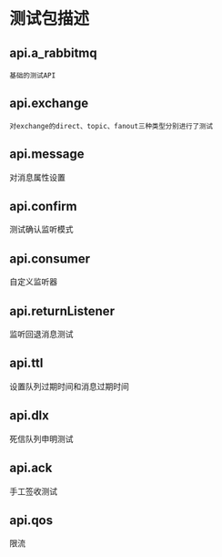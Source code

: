 # 测试包描述
## api.a_rabbitmq
    基础的测试API
## api.exchange
    对exchange的direct、topic、fanout三种类型分别进行了测试
## api.message
  对消息属性设置
## api.confirm
  测试确认监听模式
## api.consumer
  自定义监听器
## api.returnListener
  监听回退消息测试
## api.ttl
 设置队列过期时间和消息过期时间
## api.dlx
  死信队列申明测试
## api.ack
  手工签收测试
## api.qos
  限流
  

